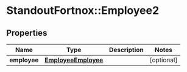 # StandoutFortnox::Employee2

## Properties
Name | Type | Description | Notes
------------ | ------------- | ------------- | -------------
**employee** | [**EmployeeEmployee**](EmployeeEmployee.md) |  | [optional] 

